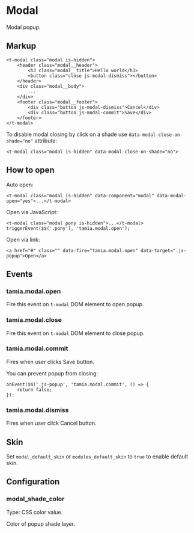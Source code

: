 # Modal

Modal popup.


## Markup

	<t-modal class="modal is-hidden">
		<header class="modal__header">
			<h3 class="modal__title">Hello world</h3>
			<button class="close js-modal-dismiss"></button>
		</header>
		<div class="modal__body">
			...
		</div>
		<footer class="modal__footer">
			<div class="button js-modal-dismiss">Cancel</div>
			<div class="button js-modal-commit">Save</div>
		</footer>
	</t-modal>

To disable modal closing by click on a shade use `data-modal-close-on-shade="no"` attribute:

	<t-modal class="modal is-hidden" data-modal-close-on-shade="no">

## How to open

Auto open:

	<t-modal class="modal is-hidden" data-component="modal" data-modal-open="yes">...</t-modal>

Open via JavaScript:

	<t-modal class="modal pony is-hidden">...</t-modal>
	triggerEvent($$('.pony'), 'tamia.modal.open');

Open via link:

	<a href="#" class="" data-fire="tamia.modal.open" data-target=".js-popup">Open</a>


## Events

### tamia.modal.open

Fire this event on `t-modal` DOM element to open popup.

### tamia.modal.close

Fire this event on `t-modal` DOM element to close popup.

### tamia.modal.commit

Fires when user clicks Save button.

You can prevent popup from closing:

	onEvent($$('.js-popup', 'tamia.modal.commit', () => {
		return false;
	});

### tamia.modal.dismiss

Fires when user click Cancel button.


## Skin

Set `modal_default_skin` or `modules_default_skin` to `true` to enable default skin.


## Configuration

### modal_shade_color

Type: CSS color value.

Color of popup shade layer.

